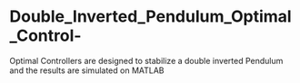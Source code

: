 # Double_Inverted_Pendulum_Optimal_Control-
Optimal Controllers are designed to stabilize a double inverted Pendulum and the results are simulated on MATLAB
